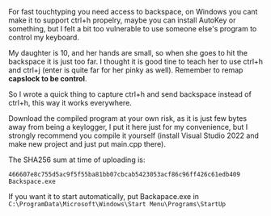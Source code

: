 For fast touchtyping you need access to backspace, on Windows you cant make it to support ctrl+h propelry, maybe you can install AutoKey or something, but I felt a bit too vulnerable to use someone else's program to control my keyboard.

My daughter is 10, and her hands are small, so when she goes to hit the backspace it is just too far. I thought it is good tine to teach her to use ctrl+h and ctrl+j (enter is quite far for her pinky as well). Remember to remap **capslock to be control**.


So I wrote a quick thing to capture ctrl+h and send backspace instead of ctrl+h, this way it works everywhere.

Download the compiled program at your own risk, as it is just few bytes away from being a keylogger, I put it here just for my convenience, but I strongly recommend you compile it yourself (install Visual Studio 2022 and make new project and just put main.cpp there).

The SHA256 sum at time of uploading is:

```
466607e8c755d5ac9f5f55ba81bb07cbcab5423053acf86c96ff426c61edb409  Backspace.exe
```

If you want it to start automatically, put Backapace.exe in `C:\ProgramData\Microsoft\Windows\Start Menu\Programs\StartUp`